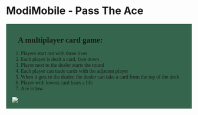 # ModiMobile - Pass The Ace

<div style="background-color: #35654D; padding:16px; font-family:chalkduster;">
<h2 style="line-heigh; margin:16px">A multiplayer card game:</h2>

<ol>
<li>Players start out with three lives</li>
<li>Each player is dealt a card, face down</li>
<li>Player next to the dealer starts the round</li>
<li>Each player can trade cards with the adjacent player</li>
<li>When it gets to the dealer, the dealer can take a card from the top of the deck</li>
<li>Player with lowest card loses a life</li>
<li>Ace is low</li>
</ol>

  <img src="https://www.figma.com/file/EnED3jSlazQCPhjeQwZmNh/thumbnail?ver=thumbnails/a349834b-b248-4f56-a1c7-6202985a7e40" style="display:block;margin: auto auto;">
</div>
